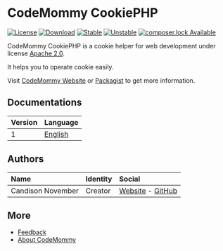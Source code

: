 # CodeMommy CookiePHP

[![License](https://poser.pugx.org/CodeMommy/CookiePHP/license?format=flat-square)](LICENSE)
[![Download](https://poser.pugx.org/CodeMommy/CookiePHP/downloads?format=flat-square)](https://packagist.org/packages/CodeMommy/CookiePHP)
[![Stable](https://poser.pugx.org/CodeMommy/CookiePHP/version?format=flat-square)](https://packagist.org/packages/CodeMommy/CookiePHP)
[![Unstable](https://poser.pugx.org/CodeMommy/CookiePHP/v/unstable?format=flat-square)](https://packagist.org/packages/CodeMommy/CookiePHP)
[![composer.lock Available](https://poser.pugx.org/CodeMommy/CookiePHP/composerlock?format=flat-square)](https://packagist.org/packages/CodeMommy/CookiePHP)


CodeMommy CookiePHP is a cookie helper for web development under license [Apache 2.0](LICENSE).

It helps you to operate cookie easily.

Visit [CodeMommy Website](http://www.codemommy.com) or [Packagist](https://packagist.org/packages/CodeMommy/CookiePHP) to get more information.

## Documentations
| Version | Language |
| :------ | :------- |
| 1 | [English](documentation/1/english/index.md) |


## Authors

| Name | Identity | Social |
| :--- | :------- | :----- |
| Candison November | Creator  | [Website](http://www.kandisheng.com) - [GitHub](https://github.com/KanDisheng) |

## More

- [Feedback](https://github.com/CodeMommy/CookiePHP/issues)
- [About CodeMommy](https://github.com/CodeMommy/CodeMommy)